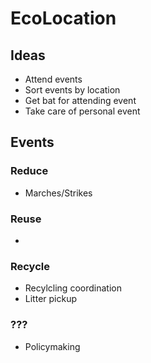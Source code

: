 # EcoLocation

## Ideas
* Attend events
* Sort events by location
* Get bat for attending event
* Take care of personal event

## Events
### Reduce
* Marches/Strikes
### Reuse
* 
### Recycle
* Recylcling coordination
* Litter pickup
### ???
* Policymaking

